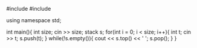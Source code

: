 

#include <iostream>
#include <stack>

using namespace std;


int main(){
   int size;
   cin >> size;
   stack<int> s;
   for(int i = 0; i < size; i++){
      int t;
      cin >> t;
      s.push(t);
   }
   while(!s.empty()){
      cout << s.top() << ' ';
      s.pop();
   }
}